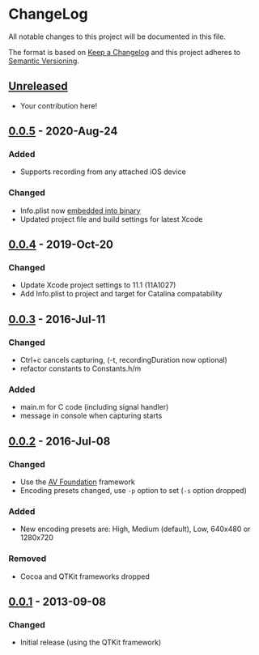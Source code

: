 # ChangeLog

All notable changes to this project will be documented in this file.

The format is based on [Keep a Changelog](KeepAChangelog) and this project
adheres to [Semantic Versioning](Semver).

## [Unreleased]

- Your contribution here!

## [0.0.5] - 2020-Aug-24
### Added
- Supports recording from any attached iOS device

### Changed
- Info.plist now [embedded into binary](https://red-sweater.com/blog/2083/the-power-of-plist)
- Updated project file and build settings for latest Xcode

## [0.0.4] - 2019-Oct-20
### Changed
- Update Xcode project settings to 11.1 (11A1027)
- Add Info.plist to project and target for Catalina compatability

## [0.0.3] - 2016-Jul-11
### Changed
- Ctrl+c cancels capturing, (-t, recordingDuration now optional)
- refactor constants to Constants.h/m

### Added
- main.m for C code (including signal handler)
- message in console when capturing starts

## [0.0.2] - 2016-Jul-08
### Changed
- Use the [AV Foundation](https://developer.apple.com/av-foundation/) framework
- Encoding presets changed, use `-p` option to set (`-s` option dropped)

### Added
- New encoding presets are: High, Medium (default), Low, 640x480 or 1280x720

### Removed
- Cocoa and QTKit frameworks dropped

## [0.0.1] - 2013-09-08
### Changed
- Initial release (using the QTKit framework)

[Unreleased]: https://github.com/matthutchinson/videosnap/compare/v0.0.5...HEADS
[0.0.5]: https://github.com/matthutchinson/videosnap/compare/v0.0.4...v0.0.5
[0.0.4]: https://github.com/matthutchinson/videosnap/compare/v0.0.3...v0.0.4
[0.0.3]: https://github.com/matthutchinson/videosnap/compare/v0.0.2...v0.0.3
[0.0.2]: https://github.com/matthutchinson/videosnap/compare/v0.0.1...v0.0.2
[0.0.1]: https://github.com/matthutchinson/videosnap/releases/tag/v0.0.1
[KeepAChangelog]: http://keepachangelog.com/en/1.0.0/
[Semver]: http://semver.org/spec/v2.0.0.html
